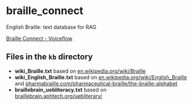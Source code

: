 # braille_connect
English Braille: text database for RAG

[Braille Connect - Voiceflow](https://creator.voiceflow.com/prototype/65a4153b0570c0f215ed9808)

## Files in the `kb` directory

- **wiki_Braille.txt** based on [en.wikipedia.org/wiki/Braille](https://en.wikipedia.org/wiki/Braille)
- **wiki_English_Braille.txt** based on [en.wikipedia.org/wiki/English_Braille](https://en.wikipedia.org/wiki/English_Braille) and [pharmabraille.com/pharmaceutical-braille/the-braille-alphabet](https://www.pharmabraille.com/pharmaceutical-braille/the-braille-alphabet/)
- **braillebrain_uebliteracy.txt** based on [braillebrain.aphtech.org/uebliterary/](https://braillebrain.aphtech.org/uebliterary/)

